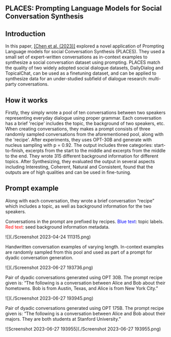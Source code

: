 ## PLACES: Prompting Language Models for Social Conversation Synthesis



## Introduction

In this paper, [\[Chen et al. (2023)\]](https://arxiv.org/abs/2302.03269) explored  a novel application of Prompting Language models for social Conversation Synthesis (PLACES). They used a small set of expert-written conversations as in-context examples to synthesize a social conversation dataset using prompting. PLACES match the quality of two widely adopted social dialogue datasets, DailyDialog and TopicalChat, can be used as a finetuning dataset, and can be applied to synthesize data for an under-studied subfield of dialogue research: multi-party conversations. 

## How it works

Firstly, they simply wrote a pool of ten conversations between two speakers representing everyday dialogue using proper grammar. Each conversation has a brief 'recipe' includes the topic, the background of two speakers, etc. When creating conversations, they makes a prompt consists of three randomly sampled conversations from the aforementioned pool, along with the 'recipe'. After experiments, they uses OPT-30B and generate with nucleus sampling with p = 0.92. The output includes three categories: start-to-finish, excerpts from the start to the middle and  excerpts from the middle to the end. They wrote 315 different background information for different topics. After Synthesizing, they evaluated the output in several aspects including Interesting, Coherent, Natural and Consistent, found that the outputs are of high qualities and can be used in fine-tuning. 

## Prompt example

Along with each conversation, they wrote a brief conversation “recipe” which includes a topic, as well as background information for the two speakers.

Conversations in the prompt are prefixed by recipes. <font color="blue">Blue text</font>: topic labels. <font color="red">Red text</font>: seed background information metadata.

![](./Screenshot 2023-04-24 111315.png)

 Handwritten conversation examples of varying length. In-context examples are randomly sampled from this pool and used as part of a prompt for dyadic conversation generation.

![](./Screenshot 2023-06-27 193736.png)

Pair of dyadic conversations generated using OPT 30B. The prompt recipe given is: “The following is a conversation between Alice and Bob about their hometowns. Bob is from Austin, Texas, and Alice is from New York City.”

![](./Screenshot 2023-06-27 193945.png)

Pair of dyadic conversations generated using OPT 175B. The prompt recipe given is: “The following is a conversation between Alice and Bob about their majors. They are both students at Stanford University.”

![Screenshot 2023-06-27 193955](./Screenshot 2023-06-27 193955.png)